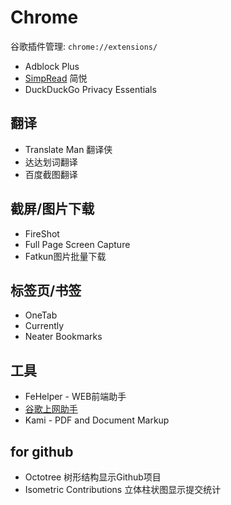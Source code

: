 # Chrome

谷歌插件管理: `chrome://extensions/`

* Adblock Plus
* [SimpRead](http://ksria.com/simpread/) 简悦
* DuckDuckGo Privacy Essentials

## 翻译

* Translate Man 翻译侠
* 达达划词翻译
* 百度截图翻译

## 截屏/图片下载

* FireShot
* Full Page Screen Capture
* Fatkun图片批量下载

## 标签页/书签

* OneTab
* Currently
* Neater Bookmarks

## 工具

* FeHelper - WEB前端助手
* [谷歌上网助手](http://googlehelper.net/)
* Kami - PDF and Document Markup

## for github

* Octotree 树形结构显示Github项目
* Isometric Contributions 立体柱状图显示提交统计

